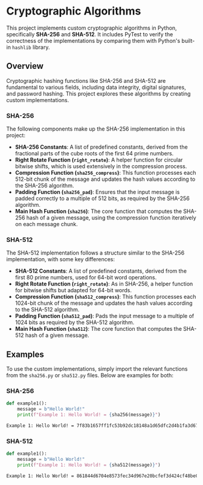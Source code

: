 # Cryptographic Algorithms

This project implements custom cryptographic algorithms in Python, specifically **SHA-256** and **SHA-512**. It includes PyTest to verify the correctness of 
the implementations by comparing them with Python's built-in `hashlib` library.

## Overview
Cryptographic hashing functions like SHA-256 and SHA-512 are fundamental to various fields, including data integrity, digital signatures, and password hashing.
This project explores these algorithms by creating custom implementations.

### SHA-256

The following components make up the SHA-256 implementation in this project:

- **SHA-256 Constants**: A list of predefined constants, derived from the fractional parts of the cube roots of the first 64 prime numbers.
- **Right Rotate Function (`right_rotate`)**: A helper function for circular bitwise shifts, which is used extensively in the compression process.
- **Compression Function (`sha256_compress`)**: This function processes each 512-bit chunk of the message and updates the hash values according to the SHA-256 algorithm.
- **Padding Function (`sha256_pad`)**: Ensures that the input message is padded correctly to a multiple of 512 bits, as required by the SHA-256 algorithm.
- **Main Hash Function (`sha256`)**: The core function that computes the SHA-256 hash of a given message, using the compression function iteratively on each message chunk.

### SHA-512

The SHA-512 implementation follows a structure similar to the SHA-256 implementation, with some key differences:
- **SHA-512 Constants**: A list of predefined constants, derived from the first 80 prime numbers, used for 64-bit word operations.
- **Right Rotate Function (`right_rotate`)**: As in SHA-256, a helper function for bitwise shifts but adapted for 64-bit words.
- **Compression Function (`sha512_compress`)**: This function processes each 1024-bit chunk of the message and updates the hash values according to the SHA-512 algorithm.
- **Padding Function (`sha512_pad`)**: Pads the input message to a multiple of 1024 bits as required by the SHA-512 algorithm.
- **Main Hash Function (`sha512`)**: The core function that computes the SHA-512 hash of a given message.

## Examples

To use the custom implementations, simply import the relevant functions from the `sha256.py` or `sha512.py` files. Below are examples for both:

### SHA-256

```python
def example1():
    message = b"Hello World!"
    print(f"Example 1: Hello World! = {sha256(message)}")
```
```bash
Example 1: Hello World! = 7f83b1657ff1fc53b92dc18148a1d65dfc2d4b1fa3d677284addd200126d9069
```

### SHA-512

```python
def example1():
    message = b"Hello World!"
    print(f"Example 1: Hello World! = {sha512(message)}")
```
```bash
Example 1: Hello World! = 861844d6704e8573fec34d967e20bcfef3d424cf48be04e6dc08f2bd58c729743371015ead891cc3cf1c9d34b49264b510751b1ff9e537937bc46b5d6ff4ecc8
```
